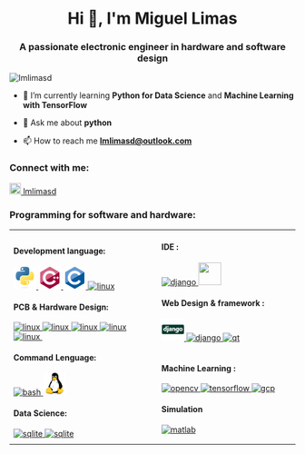 <h1 align="center">Hi 👋, I'm Miguel Limas</h1>
<h3 align="center">A passionate electronic engineer in hardware and software design</h3>

<p align="left"> <img src="https://komarev.com/ghpvc/?username=lmlimasd&label=Profile%20views&color=0e75b6&style=flat" alt="lmlimasd" /> </p>

- 🌱 I’m currently learning **Python for Data Science** and **Machine Learning with TensorFlow**

- 💬 Ask me about **python**

- 📫 How to reach me **lmlimasd@outlook.com**

<h3 align="left">Connect with me:</h3>
<p align="left">
<a href="https://linkedin.com/in/lmlimasd" target="blank"> <img src="https://www.vectorlogo.zone/logos/linkedin/linkedin-icon.svg"  width="20" height="20"/> lmlimasd </a>
</p>

<h3 align="left">Programming for software and hardware:</h3>
<table>
<tr>
<td>

<h4 align="left">Development language:</h4>
<p align="left"> 
<!--python-->
<a href="https://www.python.org" target="_blank"> <img src="https://raw.githubusercontent.com/devicons/devicon/master/icons/python/python-original.svg" alt="python" width="40" height="40"/> </a> 
<!--cpp-->
<a href="https://www.w3schools.com/cpp/" target="_blank"> <img src="https://raw.githubusercontent.com/devicons/devicon/master/icons/cplusplus/cplusplus-original.svg" alt="cplusplus" width="40" height="40"/> </a>
<!--c-->
<a href="https://www.cprogramming.com/" target="_blank"> <img src="https://raw.githubusercontent.com/devicons/devicon/master/icons/c/c-original.svg" alt="c" width="40" height="40"/> </a>
<!-- Java -->
<a href="https://www.linux.org/" target="_blank"> <img src="https://www.vectorlogo.zone/logos/java/java-icon.svg" alt="linux" width="40" height="40"/> </a> 

<h4 align="left">PCB & Hardware Design:</h4>
 <!-- kicad -->
<a href="https://www.kicad.org/" target="_blank"> <img src="https://www.kicad.org/img/kicad_logo_small.png" alt="linux" width="70" height="40"/> </a> 
<!-- Texas instruments -->
<a href="https://www.ti.com/" target="_blank"> <img src="https://www.theiconadvantage.com/wp-content/uploads/2014/08/ti-logo.png" alt="linux" width="40" height="40"/> </a> 
<!-- Fpga -->
<a href="https://store.digilentinc.com/boards-and-components/system-boards/fpga-boards/" target="_blank"> <img src="https://forum.digilentinc.com/uploads/monthly_2016_01/favicon.png.4cf7ea0b5cc877b4d59dc7edbd686f26.png.f761e8d769ce4fe5bba2cdfd62cfc31e.png" alt="linux" width="30" height="30"/> </a>
<!-- Olinuxino -->
<a href="https://www.olimex.com/Products/OLinuXino/open-source-hardware" target="_blank"> <img src="https://www.olimex.com/_layout/images/logo.png" alt="linux" width="100" height="30"/>  </a> 
<!-- Verilog -->
<a href="https://standards.ieee.org/standard/1364-2005.html" target="_blank"> <img src="https://icons-for-free.com/iconfiles/png/512/vscode+icons+type+verilog-1324451513899651788.png" alt="linux" width="40" height="40"/> </a> <a>&nbsp&nbsp&nbsp&nbsp &nbsp&nbsp&nbsp&nbsp &nbsp&nbsp&nbsp&nbsp &nbsp&nbsp&nbsp&nbsp &nbsp&nbsp&nbsp&nbsp</a> 


<h4 align="left">Command Lenguage:</h4>
<!--bashShell-->
<a href="https://www.gnu.org/software/bash/" target="_blank"> <img src="https://www.vectorlogo.zone/logos/gnu_bash/gnu_bash-icon.svg" alt="bash" width="40" height="40"/> </a> 
<!--linux-->
<a href="https://www.linux.org/" target="_blank"> <img src="https://raw.githubusercontent.com/devicons/devicon/master/icons/linux/linux-original.svg" alt="linux" width="40" height="40"/> </a> 

<h4 align="left">Data Science:</h4>
 <!--Pandas-->
<a href="https://pandas.pydata.org/" target="_blank"> <img src="https://upload.wikimedia.org/wikipedia/commons/thumb/2/22/Pandas_mark.svg/1200px-Pandas_mark.svg.png" alt="sqlite" width="40" height="40"/> </a>   
 <!--sqlite-->
<a href="https://www.sqlite.org/" target="_blank"> <img src="https://www.vectorlogo.zone/logos/sqlite/sqlite-icon.svg" alt="sqlite" width="40" height="40"/> </a>   
  
</td>
<!--Column Two -->
  
<td>
<h4 align="left">IDE :</h4>
<!-- VSC -->
<a href="https://code.visualstudio.com/" target="_blank"> <img src="https://raw.githubusercontent.com/dhanishgajjar/vscode-icons/master/png/default_dark.png" alt="django" width="40" height="40"/> </a>
<!-- Jupyternotebook -->
<a href="https://jupyter.org/" target="_blank"> <img src="https://upload.wikimedia.org/wikipedia/commons/thumb/3/38/Jupyter_logo.svg/800px-Jupyter_logo.svg.png" width="40" height="40"/> </a>

<h4 align="left">Web Design & framework :</h4>
<!-- Django -->
<a href="https://www.djangoproject.com/" target="_blank"> <img src="https://raw.githubusercontent.com/devicons/devicon/master/icons/django/django-original.svg" alt="django" width="40" height="40"/> </a>
<!-- Latex -->
<a href="https://es.overleaf.com/" target="_blank"> <img src="https://raw.githubusercontent.com/detain/svg-logos/780f25886640cef088af994181646db2f6b1a3f8/svg/latex.svg" alt="django" width="40" height="40"/> </a>
<!--Qt-->
<a href="https://www.qt.io/" target="_blank"> <img src="https://upload.wikimedia.org/wikipedia/commons/0/0b/Qt_logo_2016.svg" alt="qt" width="40" height="40"/></a> 
  <a> &nbsp&nbsp&nbsp&nbsp &nbsp&nbsp&nbsp&nbsp &nbsp&nbsp&nbsp&nbsp &nbsp&nbsp&nbsp&nbsp &nbsp&nbsp&nbsp&nbsp  &nbsp&nbsp&nbsp&nbsp &nbsp&nbsp&nbsp&nbsp &nbsp&nbsp&nbsp&nbsp &nbsp&nbsp&nbsp&nbsp &nbsp&nbsp&nbsp&nbsp</a>


<h4 align="left">Machine Learning :</h4> 
<!--Open CV-->
<a href="https://opencv.org/" target="_blank"> <img src="https://www.vectorlogo.zone/logos/opencv/opencv-icon.svg" alt="opencv" width="40" height="40"/> </a> 
<!--Tensorflow-->
<a href="https://www.tensorflow.org" target="_blank"> <img src="https://www.vectorlogo.zone/logos/tensorflow/tensorflow-icon.svg" alt="tensorflow" width="40" height="40"/> </a> 
<!--google cloud-->
<a href="https://cloud.google.com" target="_blank"> <img src="https://www.vectorlogo.zone/logos/google_cloud/google_cloud-icon.svg" alt="gcp" width="40" height="40"/> </a>

<h4 align="left">Simulation </h4>

<a href="https://www.mathworks.com/" target="_blank"> <img src="https://raw.githubusercontent.com/simple-icons/simple-icons/master/icons/mathworks.svg" alt="matlab" width="40" height="40"/> </a> 
  
</td>
</tr>
</table>



